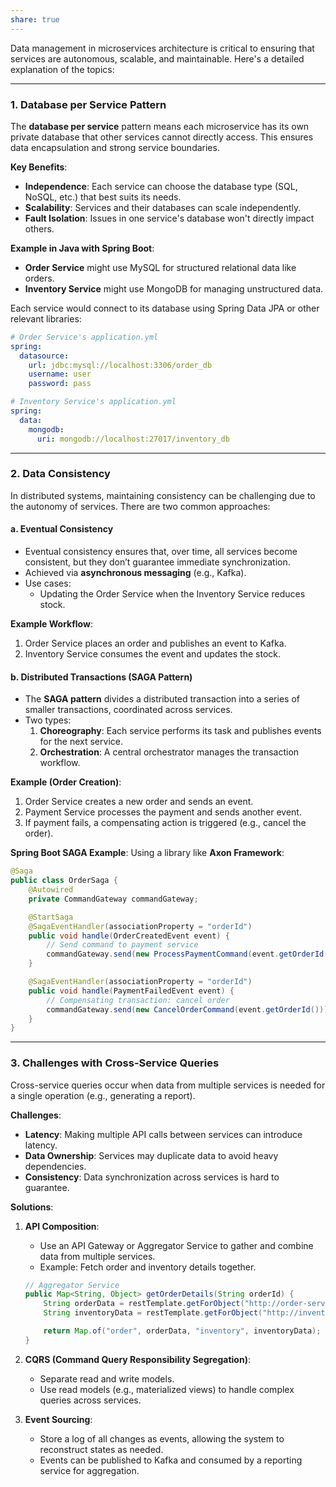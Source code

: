 ```yaml
---
share: true
---
```


Data management in microservices architecture is critical to ensuring that services are autonomous, scalable, and maintainable. Here's a detailed explanation of the topics:

---

### **1. Database per Service Pattern**
The **database per service** pattern means each microservice has its own private database that other services cannot directly access. This ensures data encapsulation and strong service boundaries.

**Key Benefits**:
- **Independence**: Each service can choose the database type (SQL, NoSQL, etc.) that best suits its needs.
- **Scalability**: Services and their databases can scale independently.
- **Fault Isolation**: Issues in one service's database won't directly impact others.

**Example in Java with Spring Boot**:
- **Order Service** might use MySQL for structured relational data like orders.
- **Inventory Service** might use MongoDB for managing unstructured data.

Each service would connect to its database using Spring Data JPA or other relevant libraries:
```yaml
# Order Service's application.yml
spring:
  datasource:
    url: jdbc:mysql://localhost:3306/order_db
    username: user
    password: pass
```

```yaml
# Inventory Service's application.yml
spring:
  data:
    mongodb:
      uri: mongodb://localhost:27017/inventory_db
```

---

### **2. Data Consistency**
In distributed systems, maintaining consistency can be challenging due to the autonomy of services. There are two common approaches:

#### **a. Eventual Consistency**
- Eventual consistency ensures that, over time, all services become consistent, but they don’t guarantee immediate synchronization.
- Achieved via **asynchronous messaging** (e.g., Kafka).
- Use cases:
  - Updating the Order Service when the Inventory Service reduces stock.

**Example Workflow**:
1. Order Service places an order and publishes an event to Kafka.
2. Inventory Service consumes the event and updates the stock.

#### **b. Distributed Transactions (SAGA Pattern)**
- The **SAGA pattern** divides a distributed transaction into a series of smaller transactions, coordinated across services.
- Two types:
  1. **Choreography**: Each service performs its task and publishes events for the next service.
  2. **Orchestration**: A central orchestrator manages the transaction workflow.

**Example (Order Creation)**:
1. Order Service creates a new order and sends an event.
2. Payment Service processes the payment and sends another event.
3. If payment fails, a compensating action is triggered (e.g., cancel the order).

**Spring Boot SAGA Example**:
Using a library like **Axon Framework**:
```java
@Saga
public class OrderSaga {
    @Autowired
    private CommandGateway commandGateway;

    @StartSaga
    @SagaEventHandler(associationProperty = "orderId")
    public void handle(OrderCreatedEvent event) {
        // Send command to payment service
        commandGateway.send(new ProcessPaymentCommand(event.getOrderId(), event.getAmount()));
    }

    @SagaEventHandler(associationProperty = "orderId")
    public void handle(PaymentFailedEvent event) {
        // Compensating transaction: cancel order
        commandGateway.send(new CancelOrderCommand(event.getOrderId()));
    }
}
```

---

### **3. Challenges with Cross-Service Queries**
Cross-service queries occur when data from multiple services is needed for a single operation (e.g., generating a report).

**Challenges**:
- **Latency**: Making multiple API calls between services can introduce latency.
- **Data Ownership**: Services may duplicate data to avoid heavy dependencies.
- **Consistency**: Data synchronization across services is hard to guarantee.

**Solutions**:
1. **API Composition**:
   - Use an API Gateway or Aggregator Service to gather and combine data from multiple services.
   - Example: Fetch order and inventory details together.
   ```java
   // Aggregator Service
   public Map<String, Object> getOrderDetails(String orderId) {
       String orderData = restTemplate.getForObject("http://order-service/orders/" + orderId, String.class);
       String inventoryData = restTemplate.getForObject("http://inventory-service/inventory/" + orderId, String.class);

       return Map.of("order", orderData, "inventory", inventoryData);
   }
   ```

2. **CQRS (Command Query Responsibility Segregation)**:
   - Separate read and write models.
   - Use read models (e.g., materialized views) to handle complex queries across services.

3. **Event Sourcing**:
   - Store a log of all changes as events, allowing the system to reconstruct states as needed.
   - Events can be published to Kafka and consumed by a reporting service for aggregation.